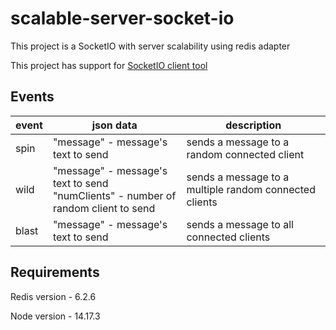# scalable-server-socket-io

This project is a SocketIO with server scalability using redis adapter


This project has support for [SocketIO client tool](https://github.com/amritb/socketio-client-tool)

## Events

| event | json data                                                                       | description                                            |
|-------|---------------------------------------------------------------------------------|--------------------------------------------------------|
| spin  | "message" - message's text to send                                                | sends a message to a random connected client           |
| wild  | "message" - message's text to send<br>"numClients" - number of random client to send | sends a message to a multiple random connected clients |
| blast | "message" - message's text to send                                                | sends a message to all connected clients               |

## Requirements
Redis version - 6.2.6

Node version - 14.17.3
